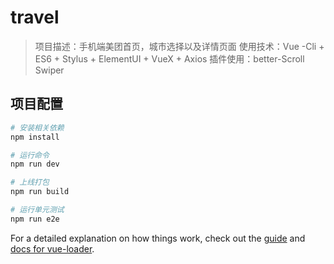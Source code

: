 # travel

>项目描述：手机端美团首页，城市选择以及详情页面
>使用技术：Vue -Cli + ES6 + Stylus + ElementUI + VueX + Axios
>插件使用：better-Scroll Swiper 

## 项目配置

``` bash
# 安装相关依赖
npm install

# 运行命令
npm run dev

# 上线打包
npm run build

# 运行单元测试
npm run e2e

```

For a detailed explanation on how things work, check out the [guide](http://vuejs-templates.github.io/webpack/) and [docs for vue-loader](http://vuejs.github.io/vue-loader).
